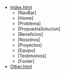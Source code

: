 *   [Index.html](index.html)
    *   [NavBar]
    *   [Home]
    *   [Problema]
    *   [PropuestaSolucion]
    *   [Beneficios]
    *   [Nosotros]
    *   [Proyectos]
    *   [Equipo]
    *   [Testimonios]
    *   [Footer]
*   [Other.html](other.html)
